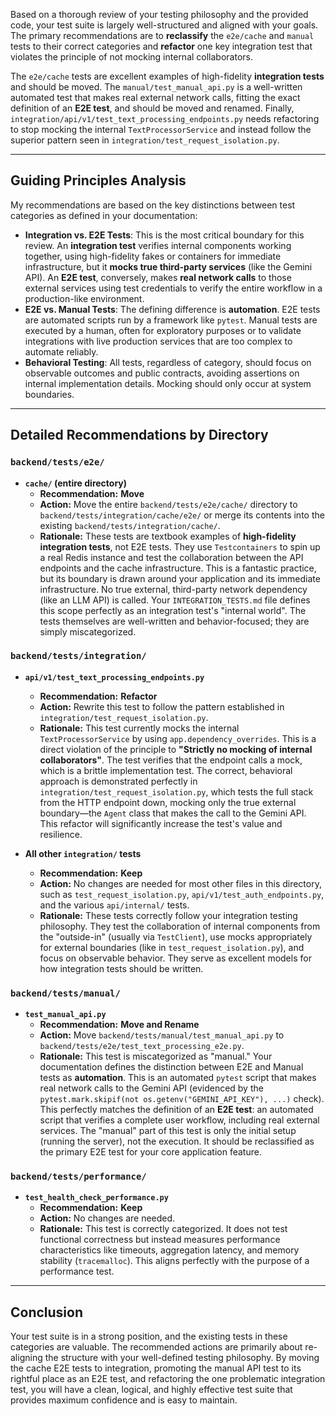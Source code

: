 Based on a thorough review of your testing philosophy and the provided code, your test suite is largely well-structured and aligned with your goals. The primary recommendations are to **reclassify** the `e2e/cache` and `manual` tests to their correct categories and **refactor** one key integration test that violates the principle of not mocking internal collaborators.

The `e2e/cache` tests are excellent examples of high-fidelity **integration tests** and should be moved. The `manual/test_manual_api.py` is a well-written automated test that makes real external network calls, fitting the exact definition of an **E2E test**, and should be moved and renamed. Finally, `integration/api/v1/test_text_processing_endpoints.py` needs refactoring to stop mocking the internal `TextProcessorService` and instead follow the superior pattern seen in `integration/test_request_isolation.py`.

***

## Guiding Principles Analysis

My recommendations are based on the key distinctions between test categories as defined in your documentation:

* **Integration vs. E2E Tests**: This is the most critical boundary for this review. An **integration test** verifies internal components working together, using high-fidelity fakes or containers for immediate infrastructure, but it **mocks true third-party services** (like the Gemini API). An **E2E test**, conversely, makes **real network calls** to those external services using test credentials to verify the entire workflow in a production-like environment.
* **E2E vs. Manual Tests**: The defining difference is **automation**. E2E tests are automated scripts run by a framework like `pytest`. Manual tests are executed by a human, often for exploratory purposes or to validate integrations with live production services that are too complex to automate reliably.
* **Behavioral Testing**: All tests, regardless of category, should focus on observable outcomes and public contracts, avoiding assertions on internal implementation details. Mocking should only occur at system boundaries.

***

## Detailed Recommendations by Directory

### `backend/tests/e2e/`

* **`cache/` (entire directory)**
    * **Recommendation:** **Move**
    * **Action:** Move the entire `backend/tests/e2e/cache/` directory to `backend/tests/integration/cache/e2e/` or merge its contents into the existing `backend/tests/integration/cache/`.
    * **Rationale:** These tests are textbook examples of **high-fidelity integration tests**, not E2E tests. They use `Testcontainers` to spin up a real Redis instance and test the collaboration between the API endpoints and the cache infrastructure. This is a fantastic practice, but its boundary is drawn around your application and its immediate infrastructure. No true external, third-party network dependency (like an LLM API) is called. Your `INTEGRATION_TESTS.md` file defines this scope perfectly as an integration test's "internal world". The tests themselves are well-written and behavior-focused; they are simply miscategorized.

### `backend/tests/integration/`

* **`api/v1/test_text_processing_endpoints.py`**
    * **Recommendation:** **Refactor**
    * **Action:** Rewrite this test to follow the pattern established in `integration/test_request_isolation.py`.
    * **Rationale:** This test currently mocks the internal `TextProcessorService` by using `app.dependency_overrides`. This is a direct violation of the principle to **"Strictly no mocking of internal collaborators"**. The test verifies that the endpoint calls a mock, which is a brittle implementation test. The correct, behavioral approach is demonstrated perfectly in `integration/test_request_isolation.py`, which tests the full stack from the HTTP endpoint down, mocking only the true external boundary—the `Agent` class that makes the call to the Gemini API. This refactor will significantly increase the test's value and resilience.

* **All other `integration/` tests**
    * **Recommendation:** **Keep**
    * **Action:** No changes are needed for most other files in this directory, such as `test_request_isolation.py`, `api/v1/test_auth_endpoints.py`, and the various `api/internal/` tests.
    * **Rationale:** These tests correctly follow your integration testing philosophy. They test the collaboration of internal components from the "outside-in" (usually via `TestClient`), use mocks appropriately for external boundaries (like in `test_request_isolation.py`), and focus on observable behavior. They serve as excellent models for how integration tests should be written.

### `backend/tests/manual/`

* **`test_manual_api.py`**
    * **Recommendation:** **Move and Rename**
    * **Action:** Move `backend/tests/manual/test_manual_api.py` to `backend/tests/e2e/test_text_processing_e2e.py`.
    * **Rationale:** This test is miscategorized as "manual." Your documentation defines the distinction between E2E and Manual tests as **automation**. This is an automated `pytest` script that makes real network calls to the Gemini API (evidenced by the `pytest.mark.skipif(not os.getenv("GEMINI_API_KEY"), ...)` check). This perfectly matches the definition of an **E2E test**: an automated script that verifies a complete user workflow, including real external services. The "manual" part of this test is only the initial setup (running the server), not the execution. It should be reclassified as the primary E2E test for your core application feature.

### `backend/tests/performance/`

* **`test_health_check_performance.py`**
    * **Recommendation:** **Keep**
    * **Action:** No changes are needed.
    * **Rationale:** This test is correctly categorized. It does not test functional correctness but instead measures performance characteristics like timeouts, aggregation latency, and memory stability (`tracemalloc`). This aligns perfectly with the purpose of a performance test.

***

## Conclusion

Your test suite is in a strong position, and the existing tests in these categories are valuable. The recommended actions are primarily about re-aligning the structure with your well-defined testing philosophy. By moving the cache E2E tests to integration, promoting the manual API test to its rightful place as an E2E test, and refactoring the one problematic integration test, you will have a clean, logical, and highly effective test suite that provides maximum confidence and is easy to maintain.